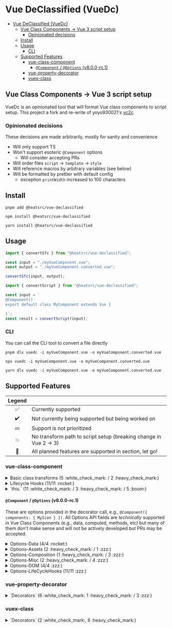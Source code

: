 # Vue DeClassified (VueDc)

- [Vue DeClassified (VueDc)](#vue-declassified-vuedc)
  - [Vue Class Components -\> Vue 3 script setup](#vue-class-components---vue-3-script-setup)
    - [Opinionated decisions](#opinionated-decisions)
  - [Install](#install)
  - [Usage](#usage)
    - [CLI](#cli)
  - [Supported Features](#supported-features)
    - [vue-class-component](#vue-class-component)
      - [`@Component` / `@Options` (v8.0.0-rc.1)](#component--options-v800-rc1)
    - [vue-property-decorator](#vue-property-decorator)
    - [vuex-class](#vuex-class)

## Vue Class Components -> Vue 3 script setup

VueDc is an opinionated tool that will format Vue class components to script setup. This project a fork and re-write of yoyo930021's [vc2c](https://github.com/yoyo930021/vc2c)

### Opinionated decisions

These decisions are made arbitrarily, mostly for sanity and convenience

- Will only support TS
- Won't support esoteric `@Component` options
  - Will consider accepting PRs
- Will order files `script` -> `template` -> `style`
- Will reference macros by arbitrary variables (see below)
- Will be formatted by prettier with default config
  - exception `printWidth` increased to 100 characters

## Install

```console
pnpm add @heatsrc/vue-declassified
```

```console
npm install @heatsrc/vue-declassified
```

```console
yarn install @heatsrc/vue-declassified
```

## Usage

```ts
import { convertSfc } from "@heatsrc/vue-declassified";

const input = "./myVueComponent.vue";
const output = "./myVueComponent.converted.vue";

convertSfc(input, output);
```

```ts
import { convertScript } from "@heatsrc/vue-declassified";

const input = `
@Component()
export default class MyComponent extends Vue {

}`;
const result = convertScript(input);
```

### CLI

You can call the CLI tool to convert a file directly

```console
pnpm dlx vuedc -i myVueComponent.vue -o myVueComponent.converted.vue
```

```console
npx vuedc -i myVueComponent.vue -o myVueComponent.converted.vue
```

```console
yarn dlx vuedc -i myVueComponent.vue -o myVueComponent.converted.vue
```

## Supported Features

|       Legend       |                                                                   |
| :----------------: | ----------------------------------------------------------------- |
| :white_check_mark: | Currently supported                                               |
| :heavy_check_mark: | Not currently being supported but being worked on                 |
|       :zzz:        | Support is not prioritized                                        |
|       :boom:       | No transform path to script setup (breaking change in Vue 2 -> 3) |
|      :rocket:      | All planned features are supported in section, let go!            |

### vue-class-component

<details>
<summary>Basic class transforms (5 :white_check_mark: / 2 :heavy_check_mark:)</summary>

|      feature       |     supported?     | notes                                  |
| :----------------: | :----------------: | -------------------------------------- |
|      methods       | :white_check_mark: | Basic method support (no decorators)   |
|  data properties   | :white_check_mark: | Basic class properties (no decorators) |
|  getters/setters   | :white_check_mark: | Computed refs                          |
|       mixins       | :heavy_check_mark: |                                        |
|       extend       | :heavy_check_mark: |                                        |
| sort by dependency | :white_check_mark: | Will try to sort dependencies\*        |
|  `$refs:! {...}`   | :white_check_mark: | converted to regular `Ref`s            |

<sup>\* VueDc does it best to sort dependencies to avoid used before defined issues. It requires processing essentially a directed acyclic graph and it's complicated so please raise issues if found.</sup>

</details>

<details>
<summary>Lifecycle Hooks (11/11 :rocket:)</summary>

| lifecycle hooks |     supported?     | notes                                            |
| :-------------: | :----------------: | ------------------------------------------------ |
|  beforeCreate   | :white_check_mark: | body contents moved to root of script setup body |
|     created     | :white_check_mark: | body contents moved to root of script setup body |
|   beforeMount   | :white_check_mark: | `onBeforeMount`                                  |
|     mounted     | :white_check_mark: | `onMounted`                                      |
|  beforeUpdate   | :white_check_mark: | `onBeforeUpdate`                                 |
|     updated     | :white_check_mark: | `onUpdated`                                      |
|    activated    | :white_check_mark: | `onActivated`                                    |
|   deactivated   | :white_check_mark: | `onDeactivated`                                  |
|  beforeDestroy  | :white_check_mark: | `onBeforeDestroy`                                |
|    destroyed    | :white_check_mark: | `onDestroy`                                      |
|  errorCaptured  | :white_check_mark: | `onErrorCaptured`                                |

</details>

<details>
<summary>`this.<property>` (11 :white_check_mark: / 3 :heavy_check_mark: / 5 :boom:)</summary>

|    `this.`     |     supported?     | notes                                                                    |
| :------------: | :----------------: | ------------------------------------------------------------------------ |
| PropertyAccess | :white_check_mark: | Primitives: `Ref`, Complex: `Reactive`, Uninitialized: Regular variables |
|    methods     | :white_check_mark: |                                                                          |
|    `$attrs`    | :heavy_check_mark: | Via `const attrs = useAttrs()`                                           |
|    `$data`     | :white_check_mark: | Treated same as data Class PropertyAssignments                           |
|    `$emit`     | :white_check_mark: | Via `const emit = defineEmits<...>()`                                    |
|  `$nextTick`   | :white_check_mark: | Via `import { nextTick } from 'vue';`                                    |
|   `$parent`    |       :boom:       | Refactor your code. Prop/Emits or Provide/Inject<sup>\*</sup>            |
|  `$children`   |       :boom:       | -                                                                        |
|    `$props`    | :white_check_mark: | Via `const props = defineProps<...>()`                                   |
|    `$refs`     | :white_check_mark: |                                                                          |
|    `$route`    | :white_check_mark: | Via `const route = useRoute();`                                          |
|   `$router`    | :white_check_mark: | Via `const router = useRouter();`                                        |
|    `$slots`    | :heavy_check_mark: | Via `const slots = defineSlots<...>()`                                   |
| `$scopedSlots` | :heavy_check_mark: | Via `const slots = defineSlots<...>()`                                   |
|    `$store`    | :white_check_mark: | Via `const store = useStore();`                                          |
|    `$watch`    | :white_check_mark: | Via `import { watch } from 'vue';`                                       |
|     `$on`      |       :boom:       |                                                                          |
|    `$once`     |       :boom:       |                                                                          |
|     `$off`     |       :boom:       |                                                                          |

<sup>\* <a href="https://stackoverflow.com/questions/50942544/emit-event-from-content-in-slot-to-parent">Strategies to handle tightly coupled children in slots</a></sup>

</details>

#### `@Component` / `@Options` (v8.0.0-rc.1)

These are options provided in the decorator call, e.g., `@Component({ components: { MyIcon } })`. All Options API fields are _technically_ supported in Vue Class Components (e.g., data, computed, methods, etc) but many of them don't make sense and will not be actively developed but PRs may be accepted.

<details>
<summary>Options-Data (4/4 :rocket:)</summary>

| Options-Data |     supported?     | notes                                                            |
| :----------: | :----------------: | ---------------------------------------------------------------- |
|     data     |       :zzz:        | While you can add these what you even using VCC for?             |
|    props     | :white_check_mark: |                                                                  |
|  propsData   |       :zzz:        | This is primarily a testing feature                              |
|   computed   |       :zzz:        | While you can add these what you even using VCC for?             |
|    watch     | :white_check_mark: |                                                                  |
|   exposes    | :white_check_mark: | RC Feature since Vue 3 require declaring exposed fields          |
|    emits     | :white_check_mark: | RC Feature since Vue 3 require declaring events that are emitted |

</details>

<details>
<summary>Options-Assets (2 :heavy_check_mark: / 1 :zzz:)</summary>

| Options-Assets |     supported?     | notes                                                                                             |
| :------------: | :----------------: | ------------------------------------------------------------------------------------------------- |
|   directives   | :heavy_check_mark: | Will attempt to rename directives if they don't match                                             |
|    filters     | :heavy_check_mark: | Will be converted to simple methods, you'll need to fix pipe style filters in your html templates |
|   components   |       :zzz:        | If you chance the name of your imports this may break                                             |

</details>

<details>
<summary>Options-Composition (1 :heavy_check_mark: / 3 :zzz:)</summary>

| Options-Composition |     supported?     | notes                                                    |
| :-----------------: | :----------------: | -------------------------------------------------------- |
|       parent        |       :zzz:        | Seem hacky to be specifying a parent in VCC SFC          |
|       mixins        |       :zzz:        | While you can add these what are you even using VCC for? |
|       extends       |       :zzz:        | -                                                        |
|   provide/inject    | :heavy_check_mark: |                                                          |

</details>

<details>
<summary>Options-Misc (2 :heavy_check_mark: / 4 :zzz:)</summary>

| Options-Misc |     supported?     | notes                                                                 |
| :----------: | :----------------: | --------------------------------------------------------------------- |
|     name     |       :zzz:        | Doesn't make much sense an script setup                               |
|  delimiters  |       :zzz:        |                                                                       |
|  functional  |       :zzz:        | If all it uses is props script setup will automatically be functional |
|    model     | :heavy_check_mark: |                                                                       |
| inheritAttrs | :heavy_check_mark: |                                                                       |
|   comments   |       :zzz:        | VueDc will try to preserve comments by default                        |

</details>

<details>
<summary>Options-DOM (4/4 :zzz:)</summary>

| Options-DOM | supported? | notes                                       |
| :---------: | :--------: | ------------------------------------------- |
|     el      |   :zzz:    | DOM Options are more suited for Options API |
|  template   |   :zzz:    | -                                           |
|   render    |   :zzz:    | -                                           |
| renderError |   :zzz:    | -                                           |

</details>

<details>
<summary>Options-LifeCycleHooks (11/11 :zzz:)</summary>

| Options-LifeCycle Hooks | supported? | notes                                                |
| :---------------------: | :--------: | ---------------------------------------------------- |
|      beforeCreate       |   :zzz:    | While you can add these what you even using VCC for? |
|         created         |   :zzz:    | -                                                    |
|       beforeMount       |   :zzz:    | -                                                    |
|         mounted         |   :zzz:    | -                                                    |
|      beforeUpdate       |   :zzz:    | -                                                    |
|         updated         |   :zzz:    | -                                                    |
|        activated        |   :zzz:    | -                                                    |
|       deactivated       |   :zzz:    | -                                                    |
|      beforeDestroy      |   :zzz:    | -                                                    |
|        destroyed        |   :zzz:    | -                                                    |
|      errorCaptured      |   :zzz:    | -                                                    |

</details>

### vue-property-decorator

<details>
<summary>`Decorators` (6 :white_check_mark: 1 :heavy_check_mark: / 3 :zzz:)</summary>

|     decorator      |     supported?     | notes                                                                                        |
| :----------------: | :----------------: | -------------------------------------------------------------------------------------------- |
|      `@Prop`       | :white_check_mark: |                                                                                              |
|    `@PropSync`     |       :zzz:        |                                                                                              |
|      `@Model`      | :heavy_check_mark: |                                                                                              |
|      `@Watch`      | :white_check_mark: |                                                                                              |
|     `@Provide`     | :white_check_mark: |                                                                                              |
|     `@Inject`      | :white_check_mark: |                                                                                              |
| `@ProvideReactive` |       :zzz:        |                                                                                              |
| `@InjectReactive`  |       :zzz:        |                                                                                              |
|      `@Emit`       | :white_check_mark: |                                                                                              |
|       `@Ref`       | :white_check_mark: | Currently parsing templates isn't in the works so ref aliases will require updating if used. |

</details>

### vuex-class

<details>
<summary>`Decorators` (2 :white_check_mark:, 6 :heavy_check_mark:)</summary>

|   decorator    |     supported?     | notes |
| :------------: | :----------------: | ----- |
|   `@Action`    | :heavy_check_mark: |       |
|   `@Getter`    | :white_check_mark: |       |
|  `@Mutation`   | :heavy_check_mark: |       |
|    `@State`    | :white_check_mark: |       |
|  `@Ns.Action`  | :heavy_check_mark: |       |
|  `@Ns.Getter`  | :heavy_check_mark: |       |
| `@Ns.Mutation` | :heavy_check_mark: |       |
|  `@Ns.State`   | :heavy_check_mark: |       |

</details>
